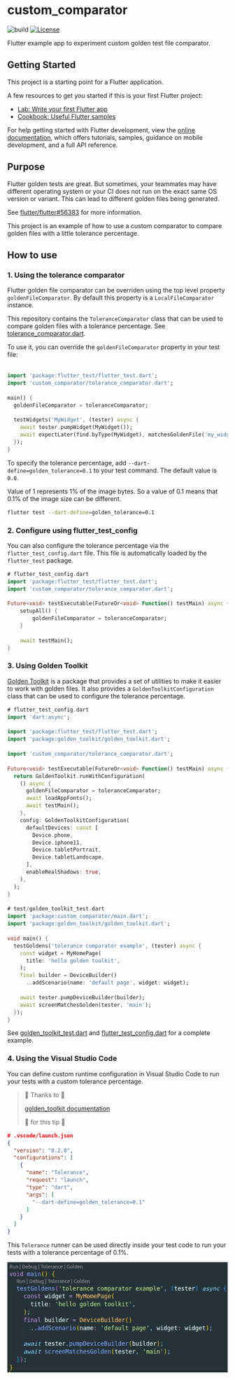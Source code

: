 # custom_comparator

![build](https://github.com/PiotrFLEURY/custom_comparator/actions/workflows/ci.yml/badge.svg?branch=main)
[![License](https://img.shields.io/badge/License-BSD_3--Clause-blue.svg)](https://opensource.org/licenses/BSD-3-Clause)

Flutter example app to experiment custom golden test file comparator.

## Getting Started

This project is a starting point for a Flutter application.

A few resources to get you started if this is your first Flutter project:

- [Lab: Write your first Flutter app](https://docs.flutter.dev/get-started/codelab)
- [Cookbook: Useful Flutter samples](https://docs.flutter.dev/cookbook)

For help getting started with Flutter development, view the
[online documentation](https://docs.flutter.dev/), which offers tutorials,
samples, guidance on mobile development, and a full API reference.

## Purpose

Flutter golden tests are great. But sometimes, your teammates may have different operating system or your CI does not run on the exact same OS version or variant. This can lead to different golden files being generated.

See [flutter/flutter#56383](https://github.com/flutter/flutter/issues/56383) for more information.

This project is an example of how to use a custom comparator to compare golden files with a little tolerance percentage.

## How to use

### 1. Using the tolerance comparator

Flutter golden file comparator can be overriden using the top level property `goldenFileComparator`. By default this property is a `LocalFileComparator` instance.

This repository contains the `ToleranceComparator` class that can be used to compare golden files with a tolerance percentage. See [tolerance_comparator.dart](test/custom_comparator/tolerance_comparator.dart).

To use it, you can override the `goldenFileComparator` property in your test file:

```dart

import 'package:flutter_test/flutter_test.dart';
import 'custom_comparator/tolerance_comparator.dart';

main() {
  goldenFileComparator = toleranceComparator;
  
  testWidgets('MyWidget', (tester) async {
    await tester.pumpWidget(MyWidget());
    await expectLater(find.byType(MyWidget), matchesGoldenFile('my_widget.png'));
  });
}

```

To specify the tolerance percentage, add `--dart-define=golden_tolerance=0.1` to your test command. The default value is `0.0`.

Value of 1 represents 1% of the image bytes. So a value of 0.1 means that 0.1% of the image size can be different.

```bash
flutter test --dart-define=golden_tolerance=0.1
```

### 2. Configure using flutter_test_config

You can also configure the tolerance percentage via the `flutter_test_config.dart` file. This file is automatically loaded by the `flutter_test` package.

```dart
# flutter_test_config.dart
import 'package:flutter_test/flutter_test.dart';
import 'custom_comparator/tolerance_comparator.dart';

Future<void> testExecutable(FutureOr<void> Function() testMain) async {
    setupAll() {
        goldenFileComparator = toleranceComparator;
    }

    await testMain();
}

```

### 3. Using Golden Toolkit

[Golden Toolkit](https://pub.dev/packages/golden_toolkit) is a package that provides a set of utilities to make it easier to work with golden files. It also provides a `GoldenToolkitConfiguration` class that can be used to configure the tolerance percentage.

```dart
# flutter_test_config.dart
import 'dart:async';

import 'package:flutter_test/flutter_test.dart';
import 'package:golden_toolkit/golden_toolkit.dart';

import 'custom_comparator/tolerance_comparator.dart';

Future<void> testExecutable(FutureOr<void> Function() testMain) async {
  return GoldenToolkit.runWithConfiguration(
    () async {
      goldenFileComparator = toleranceComparator;
      await loadAppFonts();
      await testMain();
    },
    config: GoldenToolkitConfiguration(
      defaultDevices: const [
        Device.phone,
        Device.iphone11,
        Device.tabletPortrait,
        Device.tabletLandscape,
      ],
      enableRealShadows: true,
    ),
  );
}

# test/golden_toolkit_test.dart
import 'package:custom_comparator/main.dart';
import 'package:golden_toolkit/golden_toolkit.dart';

void main() {
  testGoldens('tolerance comparator example', (tester) async {
    const widget = MyHomePage(
      title: 'hello golden toolkit',
    );
    final builder = DeviceBuilder()
      ..addScenario(name: 'default page', widget: widget);

    await tester.pumpDeviceBuilder(builder);
    await screenMatchesGolden(tester, 'main');
  });
}

```

See [golden_toolkit_test.dart](test/golden_toolkit_test.dart) and [flutter_test_config.dart](test/flutter_test_config.dart) for a complete example.

### 4. Using the Visual Studio Code

You can define custom runtime configuration in Visual Studio Code to run your tests with a custom tolerance percentage.

> 💚 Thanks to 💚
> 
> [golden_toolkit documentation](https://pub.dev/packages/golden_toolkit#configure-vs-code) 
>
> 🚀 for this tip 🚀

```json
# .vscode/launch.json
{
  "version": "0.2.0",
  "configurations": [
    {
      "name": "Tolerance",
      "request": "launch",
      "type": "dart",
      "args": [
        "--dart-define=golden_tolerance=0.1"
      ]
    }
  ]
}
```

This `Tolerance` runner can be used directly inside your test code to run your tests with a tolerance percentage of 0.1%.

![golden_toolkit_test.png](docs/images/golden_toolkit_test.png)